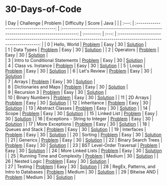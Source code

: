 # 30-Days-of-Code


|  Day  |                Challenge                |                                         Problem                                          | Difficulty | Score |                                                         Java                                                        |                                                                                                                    |
| :---: | :-------------------------------------: | :--------------------------------------------------------------------------------------: | :--------: | :---: | :--------------------------------------------------------------------------------------------------------------------: | 
|   0   |              Hello, World               |         [Problem](https://www.hackerrank.com/challenges/30-hello-world/problem)          |    Easy    |  30   |                   [Solution](https://github.com/akankshasrivastava1/30-Days-of-Code/blob/main/Day_0.java)                   |                             
|   1   |               Data Types                |          [Problem](https://www.hackerrank.com/challenges/30-data-types/problem)          |    Easy    |  30   |                    [Solution](https://github.com/akankshasrivastava1/30-Days-of-Code/blob/main/Day_1.java)                    | 
|   2   |                Operators                |          [Problem](https://www.hackerrank.com/challenges/30-operators/problem)           |    Easy    |  30   |                     [Solution](https://github.com/akankshasrivastava1/30-Days-of-Code/blob/main/Day_2.java)                      |                                        
|   3   |     Intro to Conditional Statements     |    [Problem](https://www.hackerrank.com/challenges/30-conditional-statements/problem)    |    Easy    |  30   |       [Solution](https://github.com/akankshasrivastava1/30-Days-of-Code/blob/main/Day_3.java)        |       
|   4   |           Class vs. Instance            |      [Problem](https://www.hackerrank.com/challenges/30-class-vs-instance/problem)       |    Easy    |  30   |               [Solution](https://github.com/akankshasrivastava1/30-Days-of-Code/blob/main/Day_4.java)                | 
|   5   |                  Loops                  |            [Problem](https://www.hackerrank.com/challenges/30-loops/problem)             |    Easy    |  30   |                       [Solution](https://github.com/akankshasrivastava1/30-Days-of-Code/blob/main/Day_5.java)                        |
|   6   |              Let's Review               |         [Problem](https://www.hackerrank.com/challenges/30-review-loop/problem)          |    Easy    |  30   |                   [Solution](https://github.com/akankshasrivastava1/30-Days-of-Code/blob/main/Day_6.java)                   |                   
|   7   |                 Arrays                  |            [Problem](https://www.hackerrank.com/challenges/30-arrays/problem)            |    Easy    |  30   |                       [Solution](https://github.com/akankshasrivastava1/30-Days-of-Code/blob/main/Day_7.java)                       |               
|   8   |          Dictionaries and Maps          |    [Problem](https://www.hackerrank.com/challenges/30-dictionaries-and-maps/problem)     |    Easy    |  30   |             [Solution]()              |  
|   9   |               Recursion 3               |    [Problem](https://www.hackerrank.com/challenges/30-dictionaries-and-maps/problem)     |    Easy    |  30   |                   [Solution]()                    |                            
|  10   |             Binary Numbers              |        [Problem](https://www.hackerrank.com/challenges/30-binary-numbers/problem)        |    Easy    |  30   |                 [Solution]()                  |
|  11   |                2D Arrays                |          [Problem](https://www.hackerrank.com/challenges/30-2d-arrays/problem)           |    Easy    |  30   |                    [Solution]()                    | 
|  12   |               Inheritance               |         [Problem](https://www.hackerrank.com/challenges/30-inheritance/problem)          |    Easy    |  30   |                    [Solution]()                    |
|  13   |            Abstract Classes             |       [Problem](https://www.hackerrank.com/challenges/30-abstract-classes/problem)       |    Easy    |  30   |                [Solution]()                 |
|  14   |                  Scope                  |            [Problem](https://www.hackerrank.com/challenges/30-scope/problem)             |    Easy    |  30   |                       [Solution]()                       |
|  15   |               Linked List               |         [Problem](https://www.hackerrank.com/challenges/30-linked-list/problem)          |    Easy    |  30   |                   [Solution]()                   |
|  16   |     Exceptions - String to Integer      | [Problem](https://www.hackerrank.com/challenges/30-exceptions-string-to-integer/problem) |    Easy    |  30   |      [Solution]()       |
|  17   |             More Exceptions             |       [Problem](https://www.hackerrank.com/challenges/30-more-exceptions/problem)        |    Easy    |  30   |                 [Solution]()                 | 
|  18   |            Queues and Stack             |        [Problem](https://www.hackerrank.com/challenges/30-queues-stacks/problem)         |    Easy    |  30   |               [Solution]()               |
|  19   |               Interfaces                |          [Problem](https://www.hackerrank.com/challenges/30-interfaces/problem)          |    Easy    |  30   |                    [Solution]()                     |
|  20   |                 Sorting                 |           [Problem](https://www.hackerrank.com/challenges/30-sorting/problem)            |    Easy    |  30   |                      [Solution]()                      | 
|  21   |                Generics                 |           [Problem](https://www.hackerrank.com/challenges/30-generics/problem)           |    Easy    |  30   |                    [Solution]()                     | 
|  22   |           Binary Search Trees           |     [Problem](https://www.hackerrank.com/challenges/30-binary-search-trees/problem)      |    Easy    |  30   |              [Solution]()              |
|  23   |        BST Level-Order Traversal        |         [Problem](https://www.hackerrank.com/challenges/30-binary-trees/problem)         |    Easy    |  30   |           [Solution]()           |
|  24   |            More Linked Lists            |     [Problem](https://www.hackerrank.com/challenges/30-linked-list-deletion/problem)     |    Easy    |  30   |               [Solution]()               | 
|  25   |       Running Time and Complexity       | [Problem](https://www.hackerrank.com/challenges/30-running-time-and-complexity/problem)  |   Medium   |  30   |         [Solution]()         |
|  26   |              Nested Logic               |         [Problem](https://www.hackerrank.com/challenges/30-nested-logic/problem)         |    Easy    |  30   |                  [Solution]()                   |  
|  27   |                 Testing                 |           [Problem](https://www.hackerrank.com/challenges/30-testing/problem)            |    Easy    |  30   |                      [Solution]()                      |
|  28   | RegEx, Patterns, and Intro to Databases |        [Problem](https://www.hackerrank.com/challenges/30-regex-patterns/problem)        |   Medium   |  30   | [Solution]() |
|  29   |               Bitwise AND               |         [Problem](https://www.hackerrank.com/challenges/30-bitwise-and/problem)          |   Medium   |  30   |                   [Solution]()                   |                                    
